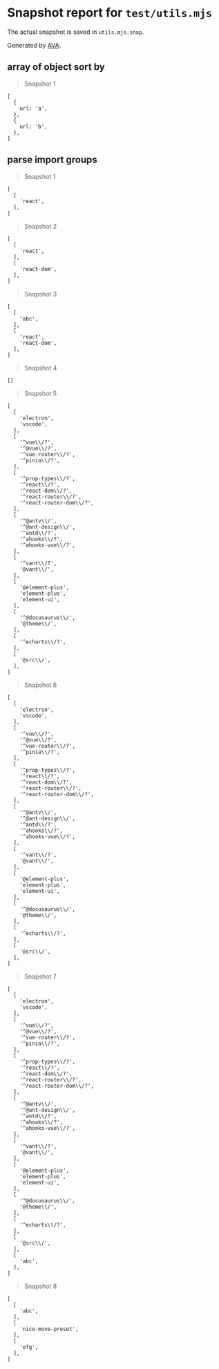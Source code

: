# Snapshot report for `test/utils.mjs`

The actual snapshot is saved in `utils.mjs.snap`.

Generated by [AVA](https://avajs.dev).

## array of object sort by

> Snapshot 1

    [
      {
        url: 'a',
      },
      {
        url: 'b',
      },
    ]

## parse import groups

> Snapshot 1

    [
      [
        'react',
      ],
    ]

> Snapshot 2

    [
      [
        'react',
      ],
      [
        'react-dom',
      ],
    ]

> Snapshot 3

    [
      [
        'abc',
      ],
      [
        'react',
        'react-dom',
      ],
    ]

> Snapshot 4

    []

> Snapshot 5

    [
      [
        'electron',
        'vscode',
      ],
      [
        '^vue\\/?',
        '^@vue\\/?',
        '^vue-router\\/?',
        '^pinia\\/?',
      ],
      [
        '^prop-types\\/?',
        '^react\\/?',
        '^react-dom\\/?',
        '^react-router\\/?',
        '^react-router-dom\\/?',
      ],
      [
        '^@antv\\/',
        '^@ant-design\\/',
        '^antd\\/?',
        '^ahooks\\/?',
        '^ahooks-vue\\/?',
      ],
      [
        '^vant\\/?',
        '@vant\\/',
      ],
      [
        '@element-plus',
        'element-plus',
        'element-ui',
      ],
      [
        '^@docusaurus\\/',
        '@theme\\/',
      ],
      [
        '^echarts\\/?',
      ],
      [
        '@src\\/',
      ],
    ]

> Snapshot 6

    [
      [
        'electron',
        'vscode',
      ],
      [
        '^vue\\/?',
        '^@vue\\/?',
        '^vue-router\\/?',
        '^pinia\\/?',
      ],
      [
        '^prop-types\\/?',
        '^react\\/?',
        '^react-dom\\/?',
        '^react-router\\/?',
        '^react-router-dom\\/?',
      ],
      [
        '^@antv\\/',
        '^@ant-design\\/',
        '^antd\\/?',
        '^ahooks\\/?',
        '^ahooks-vue\\/?',
      ],
      [
        '^vant\\/?',
        '@vant\\/',
      ],
      [
        '@element-plus',
        'element-plus',
        'element-ui',
      ],
      [
        '^@docusaurus\\/',
        '@theme\\/',
      ],
      [
        '^echarts\\/?',
      ],
      [
        '@src\\/',
      ],
    ]

> Snapshot 7

    [
      [
        'electron',
        'vscode',
      ],
      [
        '^vue\\/?',
        '^@vue\\/?',
        '^vue-router\\/?',
        '^pinia\\/?',
      ],
      [
        '^prop-types\\/?',
        '^react\\/?',
        '^react-dom\\/?',
        '^react-router\\/?',
        '^react-router-dom\\/?',
      ],
      [
        '^@antv\\/',
        '^@ant-design\\/',
        '^antd\\/?',
        '^ahooks\\/?',
        '^ahooks-vue\\/?',
      ],
      [
        '^vant\\/?',
        '@vant\\/',
      ],
      [
        '@element-plus',
        'element-plus',
        'element-ui',
      ],
      [
        '^@docusaurus\\/',
        '@theme\\/',
      ],
      [
        '^echarts\\/?',
      ],
      [
        '@src\\/',
      ],
      [
        'abc',
      ],
    ]

> Snapshot 8

    [
      [
        'abc',
      ],
      [
        'nice-move-preset',
      ],
      [
        'efg',
      ],
    ]
